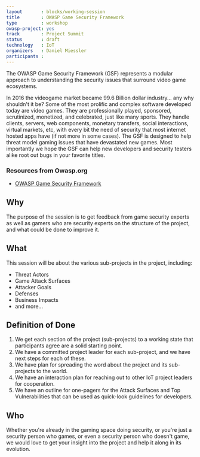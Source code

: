 ```yaml
---
layout       : blocks/working-session
title        : OWASP Game Security Framework
type         : workshop
owasp-project: yes
track        : Project Summit
status       : draft
technology   : IoT
organizers   : Daniel Miessler
participants :
---
```


The OWASP Game Security Framework (GSF) represents a modular approach to understanding the security issues that surround video game ecosystems.

In 2016 the videogame market became 99.6 Billion dollar industry... any why shouldn't it be? Some of the most prolific and complex software developed today are video games. They are professionally played, sponsored, scrutinized, monetized, and celebrated, just like many sports. They handle clients, servers, web components, monetary transfers, social interactions, virtual markets, etc, with every bit the need of security that most internet hosted apps have (if not more in some cases). The GSF is designed to help threat model gaming issues that have devastated new games. Most importantly we hope the GSF can help new developers and security testers alike root out bugs in your favorite titles.

### Resources from Owasp.org

- [OWASP Game Security Framework](https://www.owasp.org/index.php/OWASP_Game_Security_Framework_Project)

## Why

The purpose of the session is to get feedback from game security experts as well as gamers who are security experts on the structure of the project, and what could be done to improve it.

## What 

This session will be about the various sub-projects in the project, including:

- Threat Actors
- Game Attack Surfaces
- Attacker Goals
- Defenses
- Business Impacts
- and more…

## Definition of Done

1. We get each section of the project (sub-projects) to a working state that participants agree are a solid starting point.
2. We have a committed project leader for each sub-project, and we have next steps for each of these.
3. We have plan for spreading the word about the project and its sub-projects to the world.
4. We have an interaction plan for reaching out to other IoT project leaders for cooperation.
5. We have an outline for one-pagers for the Attack Surfaces and Top Vulnerabilities that can be used as quick-look guidelines for developers.

## Who

Whether you're already in the gaming space doing security, or you're just a security person who games, or even a security person who doesn't game, we would love to get your insight into the project and help it along in its evolution.



